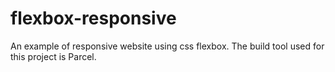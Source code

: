 # flexbox-responsive
An example of responsive website using css flexbox. The build tool used for this project is Parcel.
